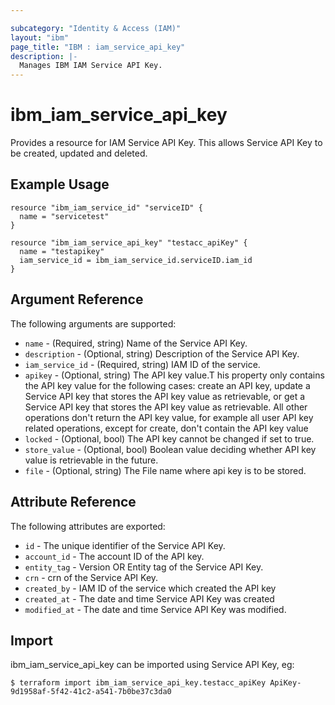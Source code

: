 ```yaml
---

subcategory: "Identity & Access (IAM)"
layout: "ibm"
page_title: "IBM : iam_service_api_key"
description: |-
  Manages IBM IAM Service API Key.
---
```


# ibm\_iam_service_api_key

Provides a resource for IAM Service API Key. This allows Service API Key to be created, updated and deleted.

## Example Usage

```hcl
resource "ibm_iam_service_id" "serviceID" {
  name = "servicetest"
}

resource "ibm_iam_service_api_key" "testacc_apiKey" {
  name = "testapikey"
  iam_service_id = ibm_iam_service_id.serviceID.iam_id
}
```

## Argument Reference

The following arguments are supported:

* `name` - (Required, string) Name of the Service API Key.
* `description` - (Optional, string) Description of the Service API Key.
* `iam_service_id` - (Required, string) IAM ID of the service.
* `apikey` - (Optional, string) The API key value.T his property only contains the API key value for the following cases: create an API key, update a Service API key that stores the API key value as retrievable, or get a Service API key that stores the API key value as retrievable. All other operations don't return the API key value, for example all user API key related operations, except for create, don't contain the API key value 
* `locked` - (Optional, bool) The API key cannot be changed if set to true.
* `store_value` - (Optional, bool) Boolean value deciding whether API key value is retrievable in the future.
* `file` - (Optional, string) The File name where api key is to be stored.

## Attribute Reference

The following attributes are exported:

* `id` - The unique identifier of the Service API Key.
* `account_id` - The account ID of the API key.
* `entity_tag` - Version OR Entity tag of the Service API Key.
* `crn` - crn of the Service API Key.
* `created_by` - IAM ID of the service which created the API key
* `created_at` - The date and time Service API Key was created
* `modified_at` - The date and time Service API Key was modified.

## Import

ibm_iam_service_api_key can be imported using Service API Key, eg:

```
$ terraform import ibm_iam_service_api_key.testacc_apiKey ApiKey-9d1958af-5f42-41c2-a541-7b0be37c3da0
```